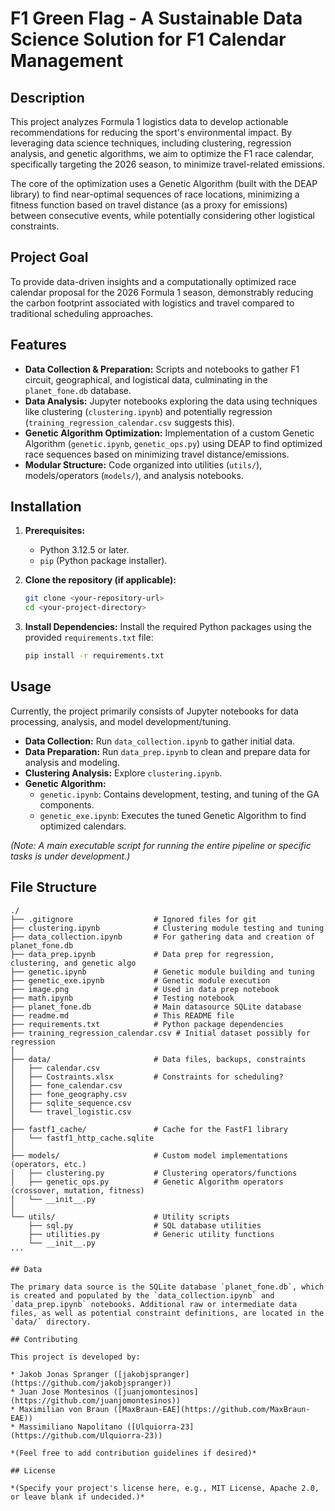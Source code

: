 # F1 Green Flag - A Sustainable Data Science Solution for F1 Calendar Management

## Description

This project analyzes Formula 1 logistics data to develop actionable recommendations for reducing the sport's environmental impact. By leveraging data science techniques, including clustering, regression analysis, and genetic algorithms, we aim to optimize the F1 race calendar, specifically targeting the 2026 season, to minimize travel-related emissions.

The core of the optimization uses a Genetic Algorithm (built with the DEAP library) to find near-optimal sequences of race locations, minimizing a fitness function based on travel distance (as a proxy for emissions) between consecutive events, while potentially considering other logistical constraints.

## Project Goal

To provide data-driven insights and a computationally optimized race calendar proposal for the 2026 Formula 1 season, demonstrably reducing the carbon footprint associated with logistics and travel compared to traditional scheduling approaches.

## Features

* **Data Collection & Preparation:** Scripts and notebooks to gather F1 circuit, geographical, and logistical data, culminating in the `planet_fone.db` database.
* **Data Analysis:** Jupyter notebooks exploring the data using techniques like clustering (`clustering.ipynb`) and potentially regression (`training_regression_calendar.csv` suggests this).
* **Genetic Algorithm Optimization:** Implementation of a custom Genetic Algorithm (`genetic.ipynb`, `genetic_ops.py`) using DEAP to find optimized race sequences based on minimizing travel distance/emissions.
* **Modular Structure:** Code organized into utilities (`utils/`), models/operators (`models/`), and analysis notebooks.

## Installation

1.  **Prerequisites:**
    * Python 3.12.5 or later.
    * `pip` (Python package installer).

2.  **Clone the repository (if applicable):**
    ```bash
    git clone <your-repository-url>
    cd <your-project-directory>
    ```

3.  **Install Dependencies:**
    Install the required Python packages using the provided `requirements.txt` file:
    ```bash
    pip install -r requirements.txt
    ```

## Usage

Currently, the project primarily consists of Jupyter notebooks for data processing, analysis, and model development/tuning.

* **Data Collection:** Run `data_collection.ipynb` to gather initial data.
* **Data Preparation:** Run `data_prep.ipynb` to clean and prepare data for analysis and modeling.
* **Clustering Analysis:** Explore `clustering.ipynb`.
* **Genetic Algorithm:**
    * `genetic.ipynb`: Contains development, testing, and tuning of the GA components.
    * `genetic_exe.ipynb`: Executes the tuned Genetic Algorithm to find optimized calendars.

*(Note: A main executable script for running the entire pipeline or specific tasks is under development.)*

## File Structure

```text
./
├── .gitignore                  # Ignored files for git
├── clustering.ipynb            # Clustering module testing and tuning
├── data_collection.ipynb       # For gathering data and creation of planet_fone.db
├── data_prep.ipynb             # Data prep for regression, clustering, and genetic algo
├── genetic.ipynb               # Genetic module building and tuning
├── genetic_exe.ipynb           # Genetic module execution
├── image.png                   # Used in data prep notebook
├── math.ipynb                  # Testing notebook
├── planet_fone.db              # Main datasource SQLite database
├── readme.md                   # This README file
├── requirements.txt            # Python package dependencies
├── training_regression_calendar.csv # Initial dataset possibly for regression
│
├── data/                       # Data files, backups, constraints
│   ├── calendar.csv
│   ├── Costraints.xlsx         # Constraints for scheduling?
│   ├── fone_calendar.csv
│   ├── fone_geography.csv
│   ├── sqlite_sequence.csv
│   └── travel_logistic.csv
│
├── fastf1_cache/               # Cache for the FastF1 library
│   └── fastf1_http_cache.sqlite
│
├── models/                     # Custom model implementations (operators, etc.)
│   ├── clustering.py           # Clustering operators/functions
│   ├── genetic_ops.py          # Genetic Algorithm operators (crossover, mutation, fitness)
│   └── __init__.py
│
└── utils/                      # Utility scripts
    ├── sql.py                  # SQL database utilities
    ├── utilities.py            # Generic utility functions
    └── __init__.py
'''

## Data

The primary data source is the SQLite database `planet_fone.db`, which is created and populated by the `data_collection.ipynb` and `data_prep.ipynb` notebooks. Additional raw or intermediate data files, as well as potential constraint definitions, are located in the `data/` directory.

## Contributing

This project is developed by:

* Jakob Jonas Spranger ([jakobjspranger](https://github.com/jakobjspranger))
* Juan Jose Montesinos ([juanjomontesinos](https://github.com/juanjomontesinos))
* Maximilian von Braun ([MaxBraun-EAE](https://github.com/MaxBraun-EAE))
* Massimiliano Napolitano ([Ulquiorra-23](https://github.com/Ulquiorra-23))

*(Feel free to add contribution guidelines if desired)*

## License

*(Specify your project's license here, e.g., MIT License, Apache 2.0, or leave blank if undecided.)*

